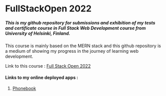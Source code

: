 # FullStackOpen 2022

##### This is my github repository for submissions and exhibition of my tests and certificate course in Full Stack Web Development course from University of Helsinki, Finland.

This course is mainly based on the MERN stack and this github repository is a medium of showing my progress in the journey of learning web development.

Link to this course : [Full Stack Open 2022](https://fullstackopen.com/en/)

#### Links to my online deployed apps : 

1. [Phonebook](https://frozen-bayou-69534.herokuapp.com/)
